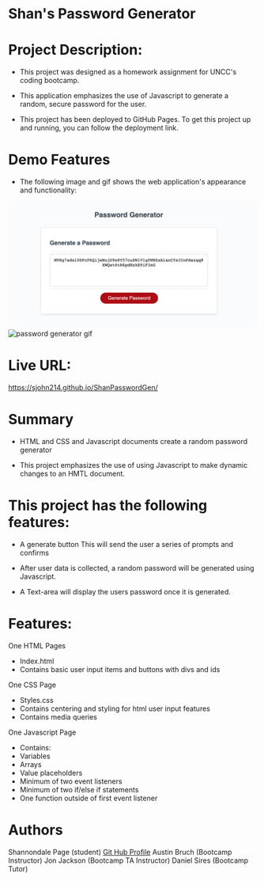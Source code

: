 # Shan's Password Generator

# Project Description:

* This project was designed as a homework assignment for UNCC's coding bootcamp.

* This application emphasizes the use of Javascript to generate a random, secure password for the user.

* This project has been deployed to GitHub Pages. To get this project up and running, you can follow the deployment link.

# Demo Features

* The following image and gif shows the web application's appearance and functionality:

![password generator demo](./assets/img/03-javascript-homework-demo.png)
![password generator gif](./assets/Password%20Generator%20demo%20video.gif)

# Live URL:
  https://sjohn214.github.io/ShanPasswordGen/

# Summary

* HTML and CSS and Javascript documents create a random password generator

* This project emphasizes the use of using Javascript to make dynamic changes to an HMTL document.

# This project has the following features:

* A generate button
This will send the user a series of prompts and confirms

* After user data is collected, a random password will be generated using Javascript.
* A Text-area will display the users password once it is generated.

# Features:
One HTML Pages
* Index.html
* Contains basic user input items and buttons with divs and ids

One CSS Page
* Styles.css
* Contains centering and styling for   html user input features
* Contains media queries

One Javascript Page 
  * Contains: 
  * Variables 
  * Arrays
  * Value placeholders 
  * Minimum of two event listeners 
  * Minimum of two if/else if statements 
  * One function outside of first event listener

# Authors
Shannondale Page (student) <a href="https://github.com/sjohn214">Git Hub Profile</a>
Austin Bruch (Bootcamp Instructor)
Jon Jackson (Bootcamp TA Instructor)
Daniel Sires (Bootcamp Tutor)